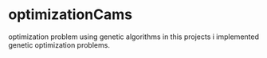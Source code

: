 # optimizationCams
optimization problem using genetic algorithms
in this projects i implemented genetic optimization problems.
